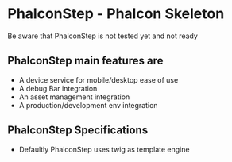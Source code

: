 PhalconStep - Phalcon Skeleton
===================================================

Be aware that PhalconStep is not tested yet and not ready

PhalconStep main features are
-----------------------------

* A device service for mobile/desktop ease of use
* A debug Bar integration
* An asset management integration
* A production/development env integration


PhalconStep Specifications
--------------------------

* Defaultly PhalconStep uses twig as template engine
